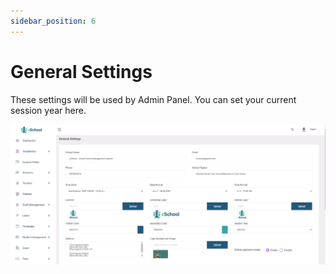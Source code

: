 ```yaml
---
sidebar_position: 6
---
```


# General Settings

These settings will be used by Admin Panel. You can set your current session year here.

![General Settings](../static/images/admin/9.png)